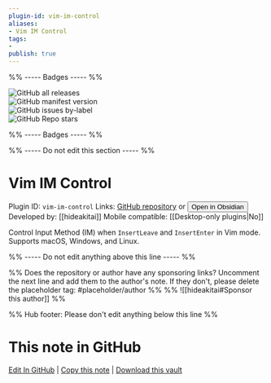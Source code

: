 ```yaml
---
plugin-id: vim-im-control
aliases:
- Vim IM Control
tags: 
- 
publish: true
---
```


%% ----- Badges ----- %%

![GitHub all releases](https://img.shields.io/github/downloads/hideakitai/obsidian-vim-im-control/total?color=573E7A&logo=github&style=for-the-badge)   
![GitHub manifest version](https://img.shields.io/github/manifest-json/v/hideakitai/obsidian-vim-im-control?color=573E7A&logo=github&style=for-the-badge)   
![GitHub issues by-label](https://img.shields.io/github/issues/hideakitai/obsidian-vim-im-control/help%20wanted?color=573E7A&logo=github&style=for-the-badge)   
![GitHub Repo stars](https://img.shields.io/github/stars/hideakitai/obsidian-vim-im-control?color=573E7A&logo=github&style=for-the-badge)

%% ----- Badges ----- %%

%% ----- Do not edit this section ----- %%

# Vim IM Control

Plugin ID: `vim-im-control`
Links: [GitHub repository](https://github.com/hideakitai/obsidian-vim-im-control) or [<button id=HH>Open in Obsidian</button>](obsidian://show-plugin?id=vim-im-control)
Developed by: [[hideakitai]]
Mobile compatible: [[Desktop-only plugins|No]]

Control Input Method (IM) when `InsertLeave` and `InsertEnter` in Vim mode. Supports macOS, Windows, and Linux.

%% ----- Do not edit anything above this line ----- %% 

%% Does the repository or author have any sponsoring links? Uncomment the next line and add them to the author's note. If they don't, please delete the placeholder tag: #placeholder/author %%
%% ![[hideakitai#Sponsor this author]] %%

%% Hub footer: Please don't edit anything below this line %%

# This note in GitHub

<span class="git-footer">[Edit In GitHub](https://github.dev/obsidian-community/obsidian-hub/blob/main/02%20-%20Community%20Expansions/02.05%20All%20Community%20Expansions/Plugins/vim-im-control.md "git-hub-edit-note") | [Copy this note](https://raw.githubusercontent.com/obsidian-community/obsidian-hub/main/02%20-%20Community%20Expansions/02.05%20All%20Community%20Expansions/Plugins/vim-im-control.md "git-hub-copy-note") | [Download this vault](https://github.com/obsidian-community/obsidian-hub/archive/refs/heads/main.zip "git-hub-download-vault") </span>
